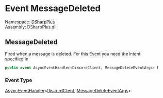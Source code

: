 # Event MessageDeleted

Namespace: [DSharpPlus](DSharpPlus.md)  
Assembly: DSharpPlus.dll

## <a id="DSharpPlus_DiscordShardedClient_MessageDeleted"></a>MessageDeleted

Fired when a message is deleted.
For this Event you need the <xref href="DSharpPlus.DiscordIntents.GuildMessages" data-throw-if-not-resolved="false"></xref> intent specified in <xref href="DSharpPlus.DiscordConfiguration.Intents" data-throw-if-not-resolved="false"></xref>

```csharp
public event AsyncEventHandler<DiscordClient, MessageDeleteEventArgs> MessageDeleted
```

### Event Type

[AsyncEventHandler](DSharpPlus.AsyncEvents.AsyncEventHandler\-2.md)<[DiscordClient](DSharpPlus.DiscordClient.md), [MessageDeleteEventArgs](DSharpPlus.EventArgs.MessageDeleteEventArgs.md)\>

